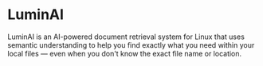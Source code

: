 # LuminAI
LuminAI is an AI-powered document retrieval system for Linux that uses semantic understanding to help you find exactly what you need within your local files — even when you don't know the exact file name or location.
